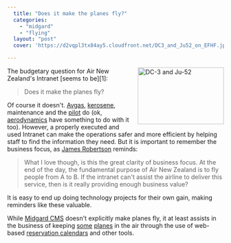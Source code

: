 ```yaml
---
  title: "Does it make the planes fly?"
  categories: 
    - "midgard"
    - "flying"
  layout: "post"
  cover: 'https://d2vqpl3tx84ay5.cloudfront.net/DC3_and_Ju52_on_EFHF.jpg'

---
```

<img src="https://d2vqpl3tx84ay5.cloudfront.net/DC3_and_Ju52_on_EFHF.jpg" border="0" height="132" width="200" alt="DC-3 and Ju-52" title="Airveteran DC-3 and Lufthansa Ju-52 on top of Helsinki-Malmi airport" style="margin-left: 10px;" align="right" />
The budgetary question for Air New Zealand's Intranet [seems to be][1]:

> Does it make the planes fly?

Of course it doesn't. [Avgas][2], [kerosene][3], maintenance and the [pilot][5] do (ok, [aerodynamics][10] have something to do with it too). However, a properly executed and used Intranet can make the operations safer and more efficient by helping staff to find the information they need. But it is important to remember the business focus, as [James Robertson][4] reminds:

> What I love though, is this the great clarity of business focus. At the end of the day, the fundamental purpose of Air New Zealand is to fly people from A to B. If the intranet can't assist the airline to deliver this service, then is it really providing enough business value?

It is easy to end up doing technology projects for their own gain, making reminders like these valuable.

While [Midgard CMS][6] doesn't explicitly make planes fly, it at least assists in the business of keeping [some][7] [planes][8] in the air through the use of web-based [reservation calendars][9] and other tools.

[1]: http://www.steptwo.com.au/columntwo/archives/001912.html
[2]: http://en.wikipedia.org/wiki/Avgas
[3]: http://en.wikipedia.org/wiki/Kerosene
[4]: http://www.steptwo.com.au/about/staff/jamesr/index.html
[5]: http://en.wikipedia.org/wiki/Aviator
[6]: http://www.midgard-project.org/
[7]: http://www.paradox.fi/aviation.html
[8]: http://www.mik.fi/lentaminen/koneet/
[9]: http://www.openpsa.org/
[10]: http://en.wikipedia.org/wiki/Aerodynamics
